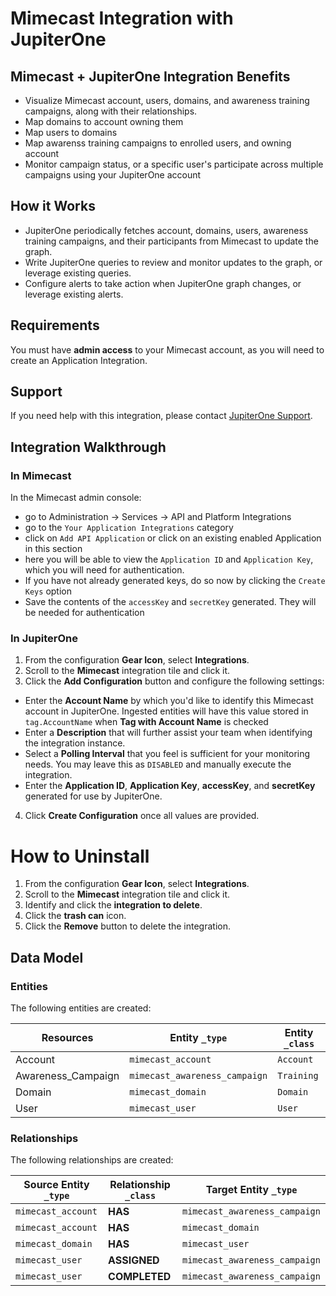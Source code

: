 # Mimecast Integration with JupiterOne

## Mimecast + JupiterOne Integration Benefits

*   Visualize Mimecast account, users, domains, and awareness training campaigns,
    along with their relationships.
*   Map domains to account owning them
*   Map users to domains
*   Map awarenss training campaigns to enrolled users, and owning account
*   Monitor campaign status, or a specific user's participate across multiple
    campaigns using your JupiterOne account

## How it Works

*   JupiterOne periodically fetches account, domains, users, awareness training
    campaigns, and their participants from Mimecast to update the graph.
*   Write JupiterOne queries to review and monitor updates to the graph, or
    leverage existing queries.
*   Configure alerts to take action when JupiterOne graph changes, or leverage
    existing alerts.

## Requirements

You must have **admin access** to your Mimecast account, as you will need to
create an Application Integration.

## Support

If you need help with this integration, please contact
[JupiterOne Support](https://support.jupiterone.io).

## Integration Walkthrough

### In Mimecast

In the Mimecast admin console:

*   go to Administration -> Services -> API and Platform Integrations
*   go to the `Your Application Integrations` category
*   click on `Add API Application` or click on an existing enabled Application in
    this section
*   here you will be able to view the `Application ID` and `Application Key`,
    which you will need for authentication.
*   If you have not already generated keys, do so now by clicking the
    `Create Keys` option
*   Save the contents of the `accessKey` and `secretKey` generated. They will be
    needed for authentication

### In JupiterOne

1.  From the configuration **Gear Icon**, select **Integrations**.
2.  Scroll to the **Mimecast** integration tile and click it.
3.  Click the **Add Configuration** button and configure the following settings:

*   Enter the **Account Name** by which you'd like to identify this Mimecast
    account in JupiterOne. Ingested entities will have this value stored in
    `tag.AccountName` when **Tag with Account Name** is checked
*   Enter a **Description** that will further assist your team when identifying
    the integration instance.
*   Select a **Polling Interval** that you feel is sufficient for your monitoring
    needs. You may leave this as `DISABLED` and manually execute the integration.
*   Enter the **Application ID**, **Application Key**, **accessKey**, and
    **secretKey** generated for use by JupiterOne.

4.  Click **Create Configuration** once all values are provided.

# How to Uninstall

1.  From the configuration **Gear Icon**, select **Integrations**.
2.  Scroll to the **Mimecast** integration tile and click it.
3.  Identify and click the **integration to delete**.
4.  Click the **trash can** icon.
5.  Click the **Remove** button to delete the integration.

<!-- {J1_DOCUMENTATION_MARKER_START} -->

<!--
********************************************************************************
NOTE: ALL OF THE FOLLOWING DOCUMENTATION IS GENERATED USING THE
"j1-integration document" COMMAND. DO NOT EDIT BY HAND! PLEASE SEE THE DEVELOPER
DOCUMENTATION FOR USAGE INFORMATION:

https://github.com/JupiterOne/sdk/blob/main/docs/integrations/development.md
********************************************************************************
-->

## Data Model

### Entities

The following entities are created:

| Resources           | Entity `_type`                | Entity `_class` |
| ------------------- | ----------------------------- | --------------- |
| Account             | `mimecast_account`            | `Account`       |
| Awareness\_Campaign | `mimecast_awareness_campaign` | `Training`      |
| Domain              | `mimecast_domain`             | `Domain`        |
| User                | `mimecast_user`               | `User`          |

### Relationships

The following relationships are created:

| Source Entity `_type` | Relationship `_class` | Target Entity `_type`         |
| --------------------- | --------------------- | ----------------------------- |
| `mimecast_account`    | **HAS**               | `mimecast_awareness_campaign` |
| `mimecast_account`    | **HAS**               | `mimecast_domain`             |
| `mimecast_domain`     | **HAS**               | `mimecast_user`               |
| `mimecast_user`       | **ASSIGNED**          | `mimecast_awareness_campaign` |
| `mimecast_user`       | **COMPLETED**         | `mimecast_awareness_campaign` |

<!--
********************************************************************************
END OF GENERATED DOCUMENTATION AFTER BELOW MARKER
********************************************************************************
-->

<!-- {J1_DOCUMENTATION_MARKER_END} -->
 
<!--  jupiterOneDocVersion=1-1-0 -->